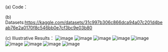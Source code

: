 (a) Code：

(b) Datasets:https://kaggle.com/datasets/31c997b306c866dca94a07c201d4beab76e2a0170f8c546bb0e7cf3bc9e03b80

(c) Illustrative Results：
![image](https://github.com/jiaqilin114/ATCNs/blob/oilspilldriftpredication/Sanchi.png)
![image](https://github.com/jiaqilin114/ATCNs/blob/oilspilldriftpredication/Sanchi-FF.png)
![image](https://github.com/jiaqilin114/ATCNs/blob/oilspilldriftpredication/Sanchi-CC.png)
![image](https://github.com/jiaqilin114/ATCNs/blob/oilspilldriftpredication/Symphony1.png)
![image](https://github.com/jiaqilin114/ATCNs/blob/oilspilldriftpredication/Symphony1-CC.png)
![image](https://github.com/jiaqilin114/ATCNs/blob/oilspilldriftpredication/Symphony1-FF.png)
![image](https://github.com/jiaqilin114/ATCNs/blob/oilspilldriftpredication/Symphony2.png)
![image](https://github.com/jiaqilin114/ATCNs/blob/oilspilldriftpredication/Symphony2-CC.png)
![image](https://github.com/jiaqilin114/ATCNs/blob/oilspilldriftpredication/Symphony2-FF.png)
